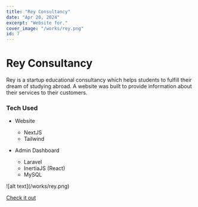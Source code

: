 ```yaml
---
title: "Rey Consultancy"
date: "Apr 20, 2024"
excerpt: "Website for."
cover_image: "/works/rey.png"
id: 7
---
```


# Rey Consultancy

Rey is a startup educational consultancy which helps students to fulfill their dream of studying abroad. A website was built to provide information about their services to their customers.

### Tech Used

- Website

  - NextJS
  - Tailwind

- Admin Dashboard
  - Laravel
  - InertiaJS (React)
  - MySQL

<div class="grid lg:grid-cols-2">
![alt text](/works/rey.png)
</div>

[Check it out](https://rey.oswinjerome.in)
